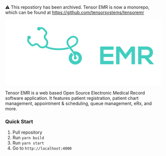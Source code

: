 ⚠️ This repostiory has been archived. Tensor EMR is now a monorepo, which can be found at https://github.com/tensorsystems/tensoremr

![Tensor EMR](./logo.png)

Tensor EMR is a web based Open Source Electronic Medical Record software application. It features patient registration, patient chart management, appointment & scheduling, queue management, eRx, and more. 

### Quick Start

1. Pull repository 
2. Run `yarn build`
3. Run `yarn start`
3. Go to `http://localhost:4000`
